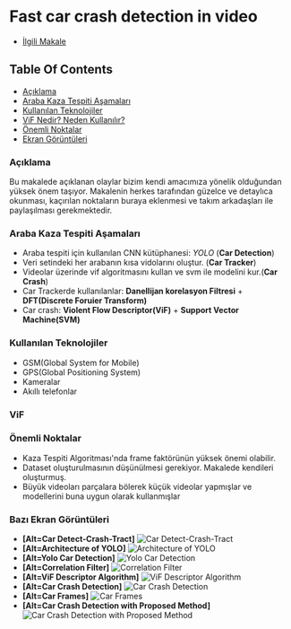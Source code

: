 # Fast car crash detection in video

* [İlgili Makale](https://github.com/afozbek/arac-kaza-tespiti/tree/84ec87d7a25201fe9e05970f9d8971daafdb898c/pdfs/Fast%20car%20crash%20detection%20in%20video.pdf)

## Table Of Contents

* [Açıklama](fast-car-crash-detection-in-video.md#açıklama)
* [Araba Kaza Tespiti Aşamaları](fast-car-crash-detection-in-video.md#araba-kaza-tespiti-aşamaları)
* [Kullanılan Teknolojiler](fast-car-crash-detection-in-video.md#kullanılan-teknolojiler)
* [ViF Nedir? Neden Kullanılır?](fast-car-crash-detection-in-video.md#vif)
* [Önemli Noktalar](fast-car-crash-detection-in-video.md#Önemli-noktalar)
* [Ekran Görüntüleri](fast-car-crash-detection-in-video.md#bazı-ekran-görüntüleri)

### Açıklama

Bu makalede açıklanan olaylar bizim kendi amacımıza yönelik olduğundan yüksek önem taşıyor. Makalenin herkes tarafından güzelce ve detaylıca okunması, kaçırılan noktaların buraya eklenmesi ve takım arkadaşları ile paylaşılması gerekmektedir.

### Araba Kaza Tespiti Aşamaları

* Araba tespiti için kullanılan CNN kütüphanesi: _YOLO_ \(**Car Detection**\)
* Veri setindeki her arabanın kısa vidolarını oluştur. \(**Car Tracker**\)
* Videolar üzerinde vif algoritmasını kullan ve svm ile modelini kur.\(**Car Crash**\)
* Car Trackerde kullanılanlar: **Danellijan korelasyon Filtresi** + **DFT\(Discrete Foruier Transform\)** 
* Car crash: **Violent Flow Descriptor\(ViF\)** + **Support Vector Machine\(SVM\)**

### Kullanılan Teknolojiler

* GSM\(Global System for Mobile\)
* GPS\(Global Positioning System\)
* Kameralar
* Akıllı telefonlar

### ViF

### Önemli Noktalar

* Kaza Tespiti Algoritması'nda frame faktörünün yüksek önemi olabilir.
* Dataset oluşturulmasının düşünülmesi gerekiyor. Makalede kendileri oluşturmuş.
* Büyük videoları parçalara bölerek küçük videolar yapmışlar ve modellerini buna uygun olarak kullanmışlar

### Bazı Ekran Görüntüleri

* **\[Alt=Car Detect-Crash-Tract\]** ![Car Detect-Crash-Tract](https://github.com/afozbek/arac-kaza-tespiti/tree/84ec87d7a25201fe9e05970f9d8971daafdb898c/incelemeler/images/Fast&#32;car&#32;crash&#32;detection&#32;in&#32;video/Car-Detection-Tracking-Crash.png)
* **\[Alt=Architecture of YOLO\]** ![Architecture of YOLO](https://github.com/afozbek/arac-kaza-tespiti/tree/84ec87d7a25201fe9e05970f9d8971daafdb898c/incelemeler/images/Fast&#32;car&#32;crash&#32;detection&#32;in&#32;video/Architecture-Yolo.png)
* **\[Alt=Yolo Car Detection\]** ![Yolo Car Detection](https://github.com/afozbek/arac-kaza-tespiti/tree/84ec87d7a25201fe9e05970f9d8971daafdb898c/incelemeler/images/Fast&#32;car&#32;crash&#32;detection&#32;in&#32;video/Yolo-Car-Detection.png)
* **\[Alt=Correlation Filter\]** ![Correlation Filter](https://github.com/afozbek/arac-kaza-tespiti/tree/84ec87d7a25201fe9e05970f9d8971daafdb898c/incelemeler/images/Fast&#32;car&#32;crash&#32;detection&#32;in&#32;video/Correlation-Filter.png)
* **\[Alt=ViF Descriptor Algorithm\]** ![ViF Descriptor Algorithm](https://github.com/afozbek/arac-kaza-tespiti/tree/84ec87d7a25201fe9e05970f9d8971daafdb898c/incelemeler/images/Fast&#32;car&#32;crash&#32;detection&#32;in&#32;video/Vif-Algorithm.png)
* **\[Alt=Car Crash Detection\]** ![Car Crash Detection](https://github.com/afozbek/arac-kaza-tespiti/tree/84ec87d7a25201fe9e05970f9d8971daafdb898c/incelemeler/images/Fast&#32;car&#32;crash&#32;detection&#32;in&#32;video/Car-Crash-Detection.png)
* **\[Alt=Car Frames\]** ![Car Frames](https://github.com/afozbek/arac-kaza-tespiti/tree/84ec87d7a25201fe9e05970f9d8971daafdb898c/incelemeler/images/Fast&#32;car&#32;crash&#32;detection&#32;in&#32;video/Car-Frames.png)
* **\[Alt=Car Crash Detection with Proposed Method\]** ![Car Crash Detection with Proposed Method](https://github.com/afozbek/arac-kaza-tespiti/tree/84ec87d7a25201fe9e05970f9d8971daafdb898c/incelemeler/images/Fast&#32;car&#32;crash&#32;detection&#32;in&#32;video/Car-Detect-proposed.png)

